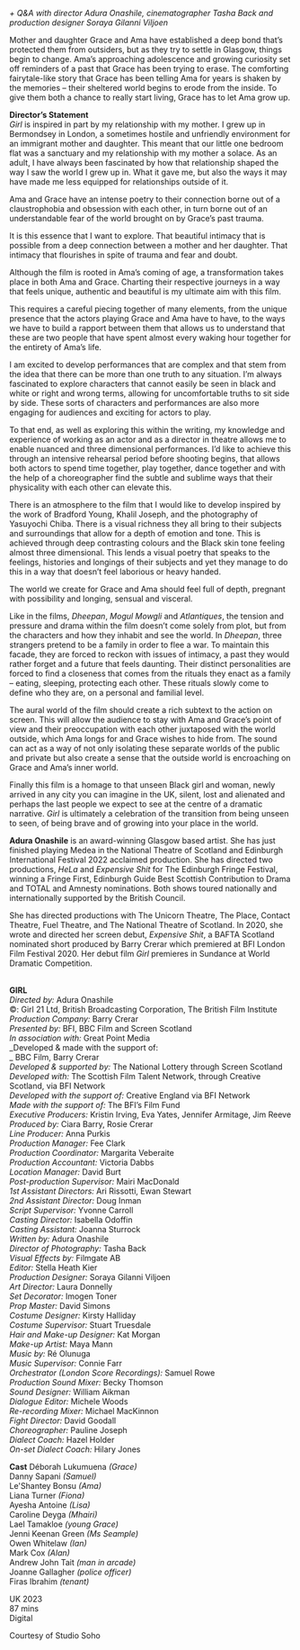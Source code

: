 


_+ Q&A with director Adura Onashile, cinematographer Tasha Back and production designer Soraya Gilanni Viljoen_

Mother and daughter Grace and Ama have established a deep bond that’s protected them from outsiders, but as they try to settle in Glasgow, things begin to change. Ama’s approaching adolescence and growing curiosity set off reminders of a past that Grace has been trying to erase. The comforting fairytale-like story that Grace has been telling Ama for years is shaken by the memories – their sheltered world begins to erode from the inside. To give them both a chance to really start living, Grace has to let Ama grow up.

**Director’s Statement**  
_Girl_ is inspired in part by my relationship with my mother. I grew up in Bermondsey in London, a sometimes hostile and unfriendly environment for an immigrant mother and daughter. This meant that our little one bedroom flat was a sanctuary and my relationship with my mother a solace. As an adult, I have always been fascinated by how that relationship shaped the way I saw the world I grew up in. What it gave me, but also the ways it may have made me less equipped for relationships outside of it.

Ama and Grace have an intense poetry to their connection borne out of a claustrophobia and obsession with each other, in turn borne out of an understandable fear of the world brought on by Grace’s past trauma.

It is this essence that I want to explore. That beautiful intimacy that is possible from a deep connection between a mother and her daughter. That intimacy that flourishes in spite of trauma and fear and doubt.

Although the film is rooted in Ama’s coming of age, a transformation takes place in both Ama and Grace. Charting their respective journeys in a way that feels unique, authentic and beautiful is my ultimate aim with this film.

This requires a careful piecing together of many elements, from the unique presence that the actors playing Grace and Ama have to have, to the ways we have to build a rapport between them that allows us to understand that these are two people that have spent almost every waking hour together for the entirety of Ama’s life.

I am excited to develop performances that are complex and that stem from the idea that there can be more than one truth to any situation. I’m always fascinated to explore characters that cannot easily be seen in black and white or right and wrong terms, allowing for uncomfortable truths to sit side by side. These sorts of characters and performances are also more engaging for audiences and exciting for actors to play.

To that end, as well as exploring this within the writing, my knowledge and experience of working as an actor and as a director in theatre allows me to enable nuanced and three dimensional performances. I’d like to achieve this through an intensive rehearsal period before shooting begins, that allows both actors to spend time together, play together, dance together and with the help of a choreographer find the subtle and sublime ways that their physicality with each other can elevate this.

There is an atmosphere to the film that I would like to develop inspired by the work of Bradford Young, Khalil Joseph, and the photography of Yasuyochi Chiba. There is a visual richness they all bring to their subjects and surroundings that allow for a depth of emotion and tone. This is achieved through deep contrasting colours and the Black skin tone feeling almost three dimensional. This lends a visual poetry that speaks to the feelings, histories and longings of their subjects and yet they manage to do this in a way that doesn’t feel laborious or heavy handed.

The world we create for Grace and Ama should feel full of depth, pregnant with possibility and longing, sensual and visceral.

Like in the films, _Dheepan_, _Mogul Mowgli_ and _Atlantiques_, the tension and pressure and drama within the film doesn’t come solely from plot, but from the characters and how they inhabit and see the world. In _Dheepan_, three strangers pretend to be a family in order to flee a war. To maintain this facade, they are forced to reckon with issues of intimacy, a past they would rather forget and a future that feels daunting. Their distinct personalities are forced to find a closeness that comes from the rituals they enact as a family – eating, sleeping, protecting each other. These rituals slowly come to define who they are, on a personal and familial level.

The aural world of the film should create a rich subtext to the action on screen. This will allow the audience to stay with Ama and Grace’s point of view and their preoccupation with each other juxtaposed with the world outside, which Ama longs for and Grace wishes to hide from. The sound can act as a way of not only isolating these separate worlds of the public and private but also create a sense that the outside world is encroaching on Grace and Ama’s inner world.

Finally this film is a homage to that unseen Black girl and woman, newly arrived in any city you can imagine in the UK, silent, lost and alienated and perhaps the last people we expect to see at the centre of a dramatic narrative. _Girl_ is ultimately a celebration of the transition from being unseen to seen, of being brave and of growing into your place in the world.

**Adura Onashile** is an award-winning Glasgow based artist. She has just finished playing Medea in the National Theatre of Scotland and Edinburgh International Festival 2022 acclaimed production. She has directed two productions, _HeLa_ and _Expensive Shit_ for The Edinburgh Fringe Festival, winning a Fringe First, Edinburgh Guide Best Scottish Contribution to Drama and TOTAL and Amnesty nominations. Both shows toured nationally and internationally supported by the British Council.

She has directed productions with The Unicorn Theatre, The Place, Contact Theatre, Fuel Theatre, and The National Theatre of Scotland. In 2020, she wrote and directed her screen debut, _Expensive Shit_, a BAFTA Scotland nominated short produced by Barry Crerar which premiered at BFI London Film Festival 2020. Her debut film _Girl_ premieres in Sundance at World Dramatic Competition.  
<br>

**GIRL**  
_Directed by:_ Adura Onashile  
©: Girl 21 Ltd, British Broadcasting Corporation, The British Film Institute  
_Production Company:_ Barry Crerar  
_Presented by:_ BFI, BBC Film and Screen Scotland  
_In association with:_ Great Point Media  
_Developed & made with the support of:  
_ BBC Film, Barry Crerar  
_Developed & supported by:_
The National Lottery through Screen Scotland  
_Developed with:_ The Scottish Film Talent Network, through Creative Scotland, via BFI Network  
_Developed with the support of:_ Creative England via BFI Network  
_Made with the support of:_ The BFI’s Film Fund  
_Executive Producers:_ Kristin Irving, Eva Yates, Jennifer Armitage, Jim Reeve  
_Produced by:_ Ciara Barry, Rosie Crerar  
_Line Producer:_ Anna Purkis  
_Production Manager:_ Fee Clark  
_Production Coordinator:_ Margarita Veberaite  
_Production Accountant:_ Victoria Dabbs  
_Location Manager:_ David Burt  
_Post-production Supervisor:_ Mairi MacDonald  
_1st Assistant Directors:_ Ari Rissotti, Ewan Stewart  
_2nd Assistant Director:_ Doug Inman  
_Script Supervisor:_ Yvonne Carroll  
_Casting Director:_ Isabella Odoffin  
_Casting Assistant:_ Joanna Sturrock  
_Written by:_ Adura Onashile  
_Director of Photography:_ Tasha Back  
_Visual Effects by:_ Filmgate AB  
_Editor:_ Stella Heath Kier  
_Production Designer:_ Soraya Gilanni Viljoen  
_Art Director:_ Laura Donnelly  
_Set Decorator:_ Imogen Toner  
_Prop Master:_ David Simons  
_Costume Designer:_ Kirsty Halliday  
_Costume Supervisor:_ Stuart Truesdale  
_Hair and Make-up Designer:_ Kat Morgan  
_Make-up Artist:_ Maya Mann  
_Music by:_ Ré Olunuga  
_Music Supervisor:_ Connie Farr  
_Orchestrator (London Score Recordings):_ Samuel Rowe  
_Production Sound Mixer:_ Becky Thomson  
_Sound Designer:_ William Aikman  
_Dialogue Editor:_ Michele Woods  
_Re-recording Mixer:_ Michael MacKinnon  
_Fight Director:_ David Goodall  
_Choreographer:_ Pauline Joseph  
_Dialect Coach:_ Hazel Holder  
_On-set Dialect Coach:_ Hilary Jones  

**Cast**
Déborah Lukumuena _(Grace)_  
Danny Sapani _(Samuel)_  
Le'Shantey Bonsu _(Ama)_  
Liana Turner _(Fiona)_  
Ayesha Antoine _(Lisa)_  
Caroline Deyga _(Mhairi)_  
Lael Tamakloe _(young Grace)_  
Jenni Keenan Green _(Ms Seample)_  
Owen Whitelaw _(Ian)_  
Mark Cox _(Alan)_  
Andrew John Tait _(man in arcade)_  
Joanne Gallagher _(police officer)_  
Firas Ibrahim _(tenant)_  

UK 2023  
87 mins  
Digital  

Courtesy of Studio Soho
<!--stackedit_data:
eyJoaXN0b3J5IjpbLTkxODk2MjIyNF19
-->